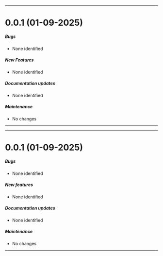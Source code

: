 
___

# 0.0.1 (01-09-2025)

##### Bugs
- None identified

##### New Features
- None identified

##### Documentation updates
- None identified

##### Maintenance
- No changes

___

___

# 0.0.1 (01-09-2025)

##### Bugs
- None identified
##### New features
- None identified
##### Documentation updates
- None identified
##### Maintenance
- No changes

___
